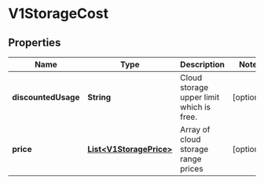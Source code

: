 # V1StorageCost

## Properties
Name | Type | Description | Notes
------------ | ------------- | ------------- | -------------
**discountedUsage** | **String** | Cloud storage upper limit which is free. |  [optional]
**price** | [**List&lt;V1StoragePrice&gt;**](V1StoragePrice.md) | Array of cloud storage range prices |  [optional]
